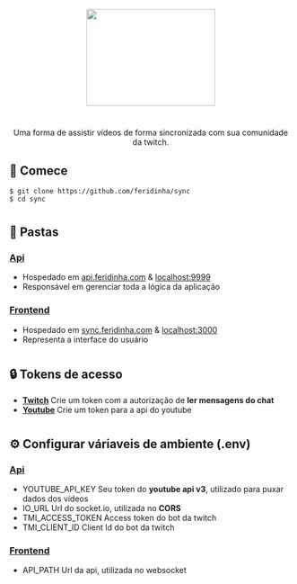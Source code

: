 <p align="center"><img src="https://cdn.discordapp.com/attachments/902322626670784532/975890862691213362/Sync.gif" width="230" height="172"></p>

#

<p align="center"> Uma forma de assistir vídeos de forma sincronizada com sua comunidade da twitch. </p>

## 🏁 Comece

```shell
$ git clone https://github.com/feridinha/sync
$ cd sync
```

#

## 📂 Pastas

### [Api](https://github.com/feridinha/sync/tree/master/api)

- Hospedado em [api.feridinha.com](api.feridinha.com) & [localhost:9999](localhost:9999)
- Responsável em gerenciar toda a lógica da aplicação

### [Frontend](https://github.com/feridinha/sync/tree/master/frontend)

- Hospedado em [sync.feridinha.com](sync.feridinha.com) & [localhost:3000](localhost:3000)
- Representa a interface do usuário

#

## 🔒 Tokens de acesso

- [**Twitch**](https://twitchtokengenerator.com) Crie um token com a autorização de **ler mensagens do chat**
- [**Youtube**](https://developers.google.com/youtube/v3/getting-started?hl=pt-br#intro) Crie um token para a api do youtube

#

## ⚙️ Configurar váriaveis de ambiente (.env)

### [Api](https://github.com/feridinha/sync/tree/master/api)

- YOUTUBE_API_KEY Seu token do **youtube api v3**, utilizado para puxar dados dos vídeos
- IO_URL Url do socket.io, utilizada no **CORS**
- TMI_ACCESS_TOKEN Access token do bot da twitch
- TMI_CLIENT_ID Client Id do bot da twitch

### [Frontend](https://github.com/feridinha/sync/tree/master/api)

- API_PATH Url da api, utilizada no websocket

#
